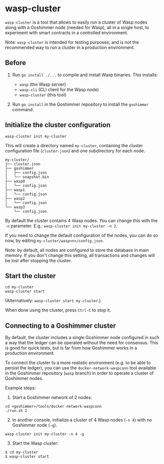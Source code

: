 # wasp-cluster

`wasp-cluster` is a tool that allows to easily run a cluster of Wasp nodes
along with a Goshimmer node (needed for Wasp), all in a single host, to
experiment with smart contracts in a controlled environment.

Note: `wasp-cluster` is intended for testing purposes, and is *not* the
recommended way to run a cluster in a production environment.

## Before

1. Run `go install ./...` to compile and install Wasp binaries. This installs:

   * `wasp` (the Wasp server)
   * `wasp-cli` (CLI client for the Wasp node)
   * `wasp-cluster` (this tool)

2. Run `go install` in the Goshimmer repository to install the `goshimmer`
   command.

## Initialize the cluster configuration

```
wasp-cluster init my-cluster
```

This will create a directory named `my-cluster`, containing the cluster
configuration file (`cluster.json`) and one subdirectory for each node.

```
my-cluster/
├── cluster.json
├── goshimmer
│   ├── config.json
│   └── snapshot.bin
├── wasp0
│   └── config.json
├── wasp1
│   └── config.json
├── wasp2
│   └── config.json
└── wasp3
    └── config.json
```

By default the cluster contains 4 Wasp nodes. You can change this with the
`-n` parameter. E.g.: `wasp-cluster init my-cluster -n 2`.

If you need to change the default configuration of the nodes, you can do so
now, by editing `my-cluster/wasp<n>/config.json`.

Note: by default, all nodes are configured to store the database in main
memory. If you don't change this setting, all transactions and changes will be
lost after stopping the cluster.

## Start the cluster

```
cd my-cluster
wasp-cluster start
```

(Alternatively: `wasp-cluster start my-cluster`.)

When done using the cluster, press `Ctrl-C` to stop it.

## Connecting to a Goshimmer cluster

By default, the cluster includes a single Goshimmer node configured in such a
way that the ledger can be operated without the need for consensus. This is
good for quick tests, but is far from how Goshimmer works in a production
environment.

To connect the cluster to a more realistic environment (e.g. to be able to
persist the ledger), you can use the `docker-network-waspconn` tool available
in the Goshimmer repository (`wasp` branch) in order to operate a cluster of
Goshimmer nodes.

Example steps:

1. Start a Goshimmer network of 2 nodes:

```
cd <goshimmer>/tools/docker-network-waspconn
./run.sh 2
```

2. In another console, initialize a cluster of 4 Wasp nodes (`-n 4`) with no Goshimmer node (`-g`).

```
wasp-cluster init my-cluster -n 4 -g
```

3. Start the Wasp cluster:

```
$ cd my-cluster
$ wasp-cluster start
```
